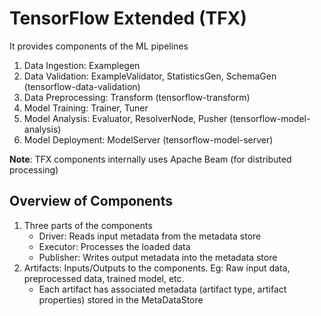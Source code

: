 # TensorFlow Extended (TFX)
It provides components of the ML pipelines

1. Data Ingestion: Examplegen
2. Data Validation: ExampleValidator, StatisticsGen, SchemaGen (tensorflow-data-validation)
3. Data Preprocessing: Transform (tensorflow-transform)
4. Model Training: Trainer, Tuner
5. Model Analysis: Evaluator, ResolverNode, Pusher (tensorflow-model-analysis)
6. Model Deployment: ModelServer (tensorflow-model-server)
 

**Note**: TFX components internally uses Apache Beam (for distributed processing)

## Overview of Components
1. Three parts of the components
    - Driver: Reads input metadata from the metadata store
    - Executor: Processes the loaded data
    - Publisher: Writes output metadata into the metadata store
2. Artifacts: Inputs/Outputs to the components. Eg: Raw input data, preprocessed data, trained model, etc. 
    - Each artifact has associated metadata (artifact type, artifact properties) stored in the MetaDataStore




